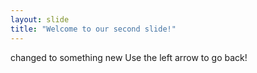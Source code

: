 ```yaml
---
layout: slide
title: "Welcome to our second slide!"
---
```

changed to something new
Use the left arrow to go back!
